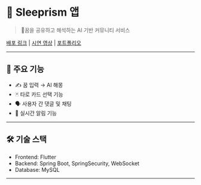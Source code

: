 # 🌙 Sleeprism 앱

> 📱꿈을 공유하고 해석하는 AI 기반 커뮤니티 서비스  

[배포 링크](https://example.com) | [시연 영상](https://youtu.be/6_6iP3dj9r8) | [포트폴리오](https://example.com)

---

## 🧠 주요 기능

- ✍️ 꿈 입력 → AI 해몽
- 🃏 타로 카드 선택 기능
- 🗣 사용자 간 댓글 및 채팅
- 🔔 실시간 알림 기능

---

## 🛠 기술 스택
- Frontend: Flutter
- Backend: Spring Boot, SpringSecurity, WebSocket
- Database: MySQL

---
